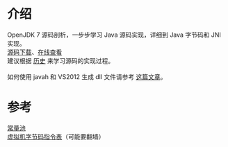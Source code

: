 介绍
===================

OpenJDK 7 源码剖析，一步步学习 Java 源码实现，详细到 Java 字节码和 JNI 实现。<br />
[源码下载](http://dl.vmall.com/c0qotl431t)、[在线查看](http://hg.openjdk.java.net/jdk7/jdk7/jdk/file/cf44386c8fe3/src/share/classes/java)<br />
建议根据 [历史](https://github.com/EndlessCheng/OpenJDK-7u4-analysis/commits/master/share) 来学习源码的实现过程。<br />
<br />
如何使用 javah 和 VS2012 生成 dll 文件请参考 [这篇文章](http://jianyan.me/2014/06/21/notes-on-java-and-c-programming-jni-blended-learning/)。<br />

参考
===================
[常量池](http://baike.baidu.com/view/8680346.htm)<br />
[虚拟机字节码指令表](http://docs.oracle.com/javase/specs/jvms/se7/html/jvms-6.html#jvms-6.5)（可能要翻墙）<br />
